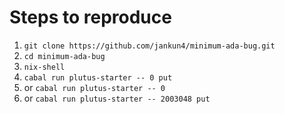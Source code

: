 # Steps to reproduce

1. `git clone https://github.com/jankun4/minimum-ada-bug.git`
2. `cd minimum-ada-bug`
3. `nix-shell`
4. `cabal run plutus-starter -- 0 put`
5. or `cabal run plutus-starter -- 0`
6. or `cabal run plutus-starter -- 2003048 put`
